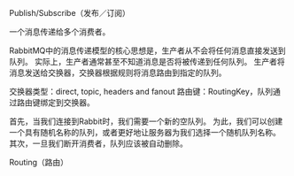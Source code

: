 Publish/Subscribe（发布／订阅）

一个消息传递给多个消费者。

RabbitMQ中的消息传递模型的核心思想是，生产者从不会将任何消息直接发送到队列。 实际上，生产者通常甚至不知道消息是否将被传递到任何队列。
生产者将消息发送给交换器，交换器根据规则将消息路由到指定的队列。

交换器类型：direct, topic, headers and fanout
路由键：RoutingKey，队列通过路由键绑定到交换器。

首先，当我们连接到Rabbit时，我们需要一个新的空队列。 为此，我们可以创建一个具有随机名称的队列，或者更好地让服务器为我们选择一个随机队列名称。
其次，一旦我们断开消费者，队列应该被自动删除。

Routing（路由）


